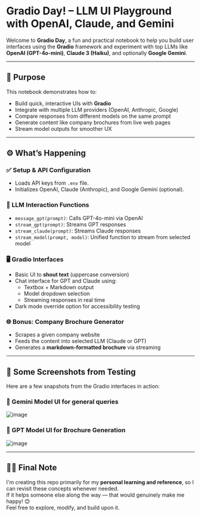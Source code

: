 
# Gradio Day! – LLM UI Playground with OpenAI, Claude, and Gemini

Welcome to **Gradio Day**, a fun and practical notebook to help you build user interfaces using the **Gradio** framework and experiment with top LLMs like **OpenAI (GPT-4o-mini)**, **Claude 3 (Haiku)**, and optionally **Google Gemini**.

---

## 🎯 Purpose

This notebook demonstrates how to:
- Build quick, interactive UIs with **Gradio**
- Integrate with multiple LLM providers (OpenAI, Anthropic, Google)
- Compare responses from different models on the same prompt
- Generate content like company brochures from live web pages
- Stream model outputs for smoother UX

---

## ⚙️ What’s Happening

### ✅ Setup & API Configuration
- Loads API keys from `.env` file.
- Initializes OpenAI, Claude (Anthropic), and Google Gemini (optional).

### 💬 LLM Interaction Functions
- `message_gpt(prompt)`: Calls GPT-4o-mini via OpenAI
- `stream_gpt(prompt)`: Streams GPT responses
- `stream_claude(prompt)`: Streams Claude responses
- `stream_model(prompt, model)`: Unified function to stream from selected model

### 🖥️ Gradio Interfaces
- Basic UI to **shout text** (uppercase conversion)
- Chat interface for GPT and Claude using:
  - Textbox + Markdown output
  - Model dropdown selection
  - Streaming responses in real time
- Dark mode override option for accessibility testing

### 🌐 Bonus: Company Brochure Generator
- Scrapes a given company website
- Feeds the content into selected LLM (Claude or GPT)
- Generates a **markdown-formatted brochure** via streaming

---
## 📸 Some Screenshots from Testing

Here are a few snapshots from the Gradio interfaces in action:

### 🧪 Gemini Model UI for general queries
![image](https://github.com/user-attachments/assets/189e144b-20ac-43d6-9a39-09950e9f4eeb)

### 🤖 GPT Model UI for Brochure Generation
![image](https://github.com/user-attachments/assets/60d64e78-6ad4-4c8f-a655-52cdc5e7df20)






---

## 🙋‍♀  Final Note

I'm creating this repo primarily for my **personal learning and reference**, so I can revisit these concepts whenever needed.  
If it helps someone else along the way — that would genuinely make me happy! 😊  
Feel free to explore, modify, and build upon it. 


